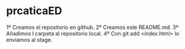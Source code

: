 # prcaticaED
1º Creamos el repositorio en github. 
2º Creamos este README.md. 
3º Añadimos l carpeta al repositorio local. 
4º Con git add <index.html> lo enviamos al stage.